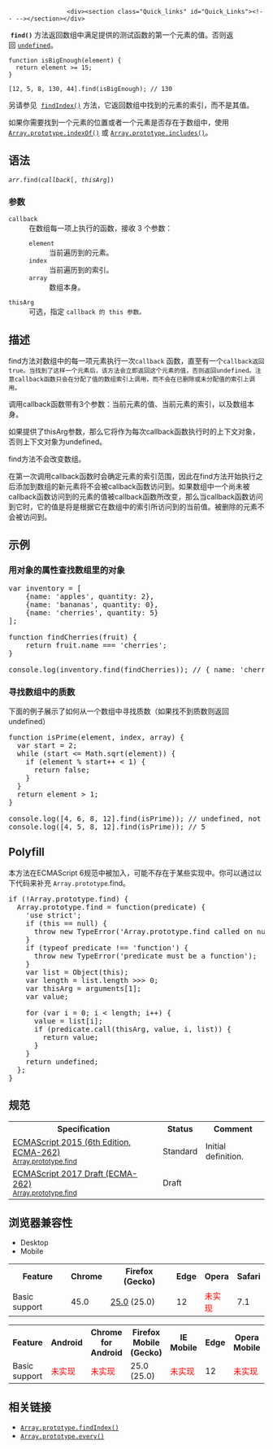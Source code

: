 
                
                  
                    <div><section class="Quick_links" id="Quick_Links"><!-- --></section></div>

<p>&#xA0;<code><strong>find()</strong></code>&#xA0;&#x65B9;&#x6CD5;&#x8FD4;&#x56DE;&#x6570;&#x7EC4;&#x4E2D;&#x6EE1;&#x8DB3;&#x63D0;&#x4F9B;&#x7684;&#x6D4B;&#x8BD5;&#x51FD;&#x6570;&#x7684;&#x7B2C;&#x4E00;&#x4E2A;&#x5143;&#x7D20;&#x7684;&#x503C;&#x3002;&#x5426;&#x5219;&#x8FD4;&#x56DE;&#xA0;<a title="undefined&#x6709;&#x591A;&#x91CD;&#x89D2;&#x8272;,&#x901A;&#x5E38;&#x60C5;&#x51B5;&#x4E0B;,&#x6211;&#x4EEC;&#x6240;&#x8BF4;&#x7684;undefined&#x90FD;&#x6307;&#x7684;&#x662F;&#x5168;&#x5C40;&#x5BF9;&#x8C61;&#x7684;&#x4E00;&#x4E2A;&#x5C5E;&#x6027;&quot;undefined&quot;." href="/zh-CN/docs/Web/JavaScript/Reference/Global_Objects/undefined"><code>undefined</code></a>&#x3002;</p>

<pre><code>function isBigEnough(element) {
  return element &gt;= 15;
}

[12, 5, 8, 130, 44].find(isBigEnough); // 130</code></pre>

<p>&#x53E6;&#x8BF7;&#x53C2;&#x89C1; &#xA0;<a title="findIndex()&#x65B9;&#x6CD5;&#x8FD4;&#x56DE;&#x6570;&#x7EC4;&#x4E2D;&#x6EE1;&#x8DB3;&#x63D0;&#x4F9B;&#x7684;&#x6D4B;&#x8BD5;&#x51FD;&#x6570;&#x7684;&#x7B2C;&#x4E00;&#x4E2A;&#x5143;&#x7D20;&#x7684;&#x7D22;&#x5F15;&#x3002;&#x5426;&#x5219;&#x8FD4;&#x56DE;-1&#x3002;" href="/zh-CN/docs/Web/JavaScript/Reference/Global_Objects/Array/findIndex"><code>findIndex()</code></a> &#x65B9;&#x6CD5;&#xFF0C;&#x5B83;&#x8FD4;&#x56DE;&#x6570;&#x7EC4;&#x4E2D;&#x627E;&#x5230;&#x7684;&#x5143;&#x7D20;&#x7684;&#x7D22;&#x5F15;&#xFF0C;&#x800C;&#x4E0D;&#x662F;&#x5176;&#x503C;&#x3002;</p>

<p>&#x5982;&#x679C;&#x4F60;&#x9700;&#x8981;&#x627E;&#x5230;&#x4E00;&#x4E2A;&#x5143;&#x7D20;&#x7684;&#x4F4D;&#x7F6E;&#x6216;&#x8005;&#x4E00;&#x4E2A;&#x5143;&#x7D20;&#x662F;&#x5426;&#x5B58;&#x5728;&#x4E8E;&#x6570;&#x7EC4;&#x4E2D;&#xFF0C;&#x4F7F;&#x7528;<a title="indexOf()&#x65B9;&#x6CD5;&#x8FD4;&#x56DE;&#x7ED9;&#x5B9A;&#x5143;&#x7D20;&#x80FD;&#x627E;&#x5728;&#x6570;&#x7EC4;&#x4E2D;&#x627E;&#x5230;&#x7684;&#x7B2C;&#x4E00;&#x4E2A;&#x7D22;&#x5F15;&#x503C;&#xFF0C;&#x5426;&#x5219;&#x8FD4;&#x56DE;-1&#x3002;" href="/zh-CN/docs/Web/JavaScript/Reference/Global_Objects/Array/indexOf"><code>Array.prototype.indexOf()</code></a> &#x6216; <a title="includes() &#x65B9;&#x6CD5;&#x7528;&#x6765;&#x5224;&#x65AD;&#x5F53;&#x524D;&#x6570;&#x7EC4;&#x662F;&#x5426;&#x5305;&#x542B;&#x67D0;&#x6307;&#x5B9A;&#x7684;&#x503C;&#xFF0C;&#x5982;&#x679C;&#x662F;&#xFF0C;&#x5219;&#x8FD4;&#x56DE; true&#xFF0C;&#x5426;&#x5219;&#x8FD4;&#x56DE; false&#x3002;" href="/zh-CN/docs/Web/JavaScript/Reference/Global_Objects/Array/includes"><code>Array.prototype.includes()</code></a>&#x3002;</p>

<h2 name="Syntax" id="Syntax">&#x8BED;&#x6CD5;</h2>

<pre class="syntaxbox"><code><em>arr</em>.find(<em>callback</em>[, <em>thisArg</em>])</code></pre>

<h3 name="Parameters" id="Parameters">&#x53C2;&#x6570;</h3>

<dl>
 <dt><code>callback</code></dt>
 <dd>&#x5728;&#x6570;&#x7EC4;&#x6BCF;&#x4E00;&#x9879;&#x4E0A;&#x6267;&#x884C;&#x7684;&#x51FD;&#x6570;&#xFF0C;&#x63A5;&#x6536; 3 &#x4E2A;&#x53C2;&#x6570;&#xFF1A;
 <dl>
  <dt><code>element</code></dt>
  <dd>&#x5F53;&#x524D;&#x904D;&#x5386;&#x5230;&#x7684;&#x5143;&#x7D20;&#x3002;</dd>
  <dt><code>index</code></dt>
  <dd>&#x5F53;&#x524D;&#x904D;&#x5386;&#x5230;&#x7684;&#x7D22;&#x5F15;&#x3002;</dd>
  <dt><code>array</code></dt>
  <dd>&#x6570;&#x7EC4;&#x672C;&#x8EAB;&#x3002;</dd>
 </dl>
 </dd>
 <dt><code>thisArg</code></dt>
 <dd>&#x53EF;&#x9009;&#xFF0C;&#x6307;&#x5B9A;&#xA0;<code>callback &#x7684;&#xA0;this &#x53C2;&#x6570;&#x3002;</code></dd>
</dl>

<h2 name="Description" id="Description">&#x63CF;&#x8FF0;</h2>

<p>find&#x65B9;&#x6CD5;&#x5BF9;&#x6570;&#x7EC4;&#x4E2D;&#x7684;&#x6BCF;&#x4E00;&#x9879;&#x5143;&#x7D20;&#x6267;&#x884C;&#x4E00;&#x6B21;<code>callback</code> &#x51FD;&#x6570;&#xFF0C;&#x76F4;&#x81F3;&#x6709;&#x4E00;&#x4E2A;<code>callback&#x8FD4;&#x56DE;true&#x3002;&#x5F53;&#x627E;&#x5230;&#x4E86;&#x8FD9;&#x6837;&#x4E00;&#x4E2A;&#x5143;&#x7D20;&#x540E;&#xFF0C;&#x8BE5;&#x65B9;&#x6CD5;&#x4F1A;&#x7ACB;&#x5373;&#x8FD4;&#x56DE;&#x8FD9;&#x4E2A;&#x5143;&#x7D20;&#x7684;&#x503C;&#xFF0C;&#x5426;&#x5219;&#x8FD4;&#x56DE;undefined&#x3002;&#x6CE8;&#x610F;callback&#x51FD;&#x6570;&#x53EA;&#x4F1A;&#x5728;&#x5206;&#x914D;&#x4E86;&#x503C;&#x7684;&#x6570;&#x7EC4;&#x7D22;&#x5F15;&#x4E0A;&#x8C03;&#x7528;&#xFF0C;&#x800C;&#x4E0D;&#x4F1A;&#x5728;&#x5DF2;&#x5220;&#x9664;&#x6216;&#x672A;&#x5206;&#x914D;&#x503C;&#x7684;&#x7D22;&#x5F15;&#x4E0A;&#x8C03;&#x7528;&#x3002;</code></p>

<p>&#x8C03;&#x7528;callback&#x51FD;&#x6570;&#x5E26;&#x6709;3&#x4E2A;&#x53C2;&#x6570;&#xFF1A;&#x5F53;&#x524D;&#x5143;&#x7D20;&#x7684;&#x503C;&#x3001;&#x5F53;&#x524D;&#x5143;&#x7D20;&#x7684;&#x7D22;&#x5F15;&#xFF0C;&#x4EE5;&#x53CA;&#x6570;&#x7EC4;&#x672C;&#x8EAB;&#x3002;</p>

<p>&#x5982;&#x679C;&#x63D0;&#x4F9B;&#x4E86;thisArg&#x53C2;&#x6570;&#xFF0C;&#x90A3;&#x4E48;&#x5B83;&#x5C06;&#x4F5C;&#x4E3A;&#x6BCF;&#x6B21;callback&#x51FD;&#x6570;&#x6267;&#x884C;&#x65F6;&#x7684;&#x4E0A;&#x4E0B;&#x6587;&#x5BF9;&#x8C61;&#xFF0C;&#x5426;&#x5219;&#x4E0A;&#x4E0B;&#x6587;&#x5BF9;&#x8C61;&#x4E3A;undefined&#x3002;</p>

<p>find&#x65B9;&#x6CD5;&#x4E0D;&#x4F1A;&#x6539;&#x53D8;&#x6570;&#x7EC4;&#x3002;</p>

<p>&#x5728;&#x7B2C;&#x4E00;&#x6B21;&#x8C03;&#x7528;callback&#x51FD;&#x6570;&#x65F6;&#x4F1A;&#x786E;&#x5B9A;&#x5143;&#x7D20;&#x7684;&#x7D22;&#x5F15;&#x8303;&#x56F4;&#xFF0C;&#x56E0;&#x6B64;&#x5728;find&#x65B9;&#x6CD5;&#x5F00;&#x59CB;&#x6267;&#x884C;&#x4E4B;&#x540E;&#x6DFB;&#x52A0;&#x5230;&#x6570;&#x7EC4;&#x7684;&#x65B0;&#x5143;&#x7D20;&#x5C06;&#x4E0D;&#x4F1A;&#x88AB;callback&#x51FD;&#x6570;&#x8BBF;&#x95EE;&#x5230;&#x3002;&#x5982;&#x679C;&#x6570;&#x7EC4;&#x4E2D;&#x4E00;&#x4E2A;&#x5C1A;&#x672A;&#x88AB;callback&#x51FD;&#x6570;&#x8BBF;&#x95EE;&#x5230;&#x7684;&#x5143;&#x7D20;&#x7684;&#x503C;&#x88AB;callback&#x51FD;&#x6570;&#x6240;&#x6539;&#x53D8;&#xFF0C;&#x90A3;&#x4E48;&#x5F53;callback&#x51FD;&#x6570;&#x8BBF;&#x95EE;&#x5230;&#x5B83;&#x65F6;&#xFF0C;&#x5B83;&#x7684;&#x503C;&#x662F;&#x5C06;&#x662F;&#x6839;&#x636E;&#x5B83;&#x5728;&#x6570;&#x7EC4;&#x4E2D;&#x7684;&#x7D22;&#x5F15;&#x6240;&#x8BBF;&#x95EE;&#x5230;&#x7684;&#x5F53;&#x524D;&#x503C;&#x3002;&#x88AB;&#x5220;&#x9664;&#x7684;&#x5143;&#x7D20;&#x4E0D;&#x4F1A;&#x88AB;&#x8BBF;&#x95EE;&#x5230;&#x3002;</p>

<h2 id="&#x793A;&#x4F8B;">&#x793A;&#x4F8B;</h2>

<h3 id="&#x7528;&#x5BF9;&#x8C61;&#x7684;&#x5C5E;&#x6027;&#x67E5;&#x627E;&#x6570;&#x7EC4;&#x91CC;&#x7684;&#x5BF9;&#x8C61;">&#x7528;&#x5BF9;&#x8C61;&#x7684;&#x5C5E;&#x6027;&#x67E5;&#x627E;&#x6570;&#x7EC4;&#x91CC;&#x7684;&#x5BF9;&#x8C61;</h3>

<pre>var inventory = [
    {name: &apos;apples&apos;, quantity: 2},
    {name: &apos;bananas&apos;, quantity: 0},
    {name: &apos;cherries&apos;, quantity: 5}
];

function findCherries(fruit) { 
    return fruit.name === &apos;cherries&apos;;
}

console.log(inventory.find(findCherries)); // { name: &apos;cherries&apos;, quantity: 5 }</pre>

<h3 id="&#x5BFB;&#x627E;&#x6570;&#x7EC4;&#x4E2D;&#x7684;&#x8D28;&#x6570;">&#x5BFB;&#x627E;&#x6570;&#x7EC4;&#x4E2D;&#x7684;&#x8D28;&#x6570;</h3>

<p>&#x4E0B;&#x9762;&#x7684;&#x4F8B;&#x5B50;&#x5C55;&#x793A;&#x4E86;&#x5982;&#x4F55;&#x4ECE;&#x4E00;&#x4E2A;&#x6570;&#x7EC4;&#x4E2D;&#x5BFB;&#x627E;&#x8D28;&#x6570;&#xFF08;&#x5982;&#x679C;&#x627E;&#x4E0D;&#x5230;&#x8D28;&#x6570;&#x5219;&#x8FD4;&#x56DE;undefined&#xFF09;</p>

<pre class="brush: js">function isPrime(element, index, array) {
  var start = 2;
  while (start &lt;= Math.sqrt(element)) {
    if (element % start++ &lt; 1) {
      return false;
    }
  }
  return element &gt; 1;
}

console.log([4, 6, 8, 12].find(isPrime)); // undefined, not found
console.log([4, 5, 8, 12].find(isPrime)); // 5
</pre>

<h2 name="Polyfill" id="Polyfill">Polyfill</h2>

<p>&#x672C;&#x65B9;&#x6CD5;&#x5728;ECMAScript 6&#x89C4;&#x8303;&#x4E2D;&#x88AB;&#x52A0;&#x5165;&#xFF0C;&#x53EF;&#x80FD;&#x4E0D;&#x5B58;&#x5728;&#x4E8E;&#x67D0;&#x4E9B;&#x5B9E;&#x73B0;&#x4E2D;&#x3002;&#x4F60;&#x53EF;&#x4EE5;&#x901A;&#x8FC7;&#x4EE5;&#x4E0B;&#x4EE3;&#x7801;&#x6765;&#x8865;&#x5145; <code>Array.prototype</code>.find&#x3002;</p>

<pre class="brush: js">if (!Array.prototype.find) {
  Array.prototype.find = function(predicate) {
    &apos;use strict&apos;;
    if (this == null) {
      throw new TypeError(&apos;Array.prototype.find called on null or undefined&apos;);
    }
    if (typeof predicate !== &apos;function&apos;) {
      throw new TypeError(&apos;predicate must be a function&apos;);
    }
    var list = Object(this);
    var length = list.length &gt;&gt;&gt; 0;
    var thisArg = arguments[1];
    var value;

    for (var i = 0; i &lt; length; i++) {
      value = list[i];
      if (predicate.call(thisArg, value, i, list)) {
        return value;
      }
    }
    return undefined;
  };
}</pre>

<h2 id="&#x89C4;&#x8303;">&#x89C4;&#x8303;</h2>

<table class="standard-table">
 <tbody>
  <tr>
   <th scope="col">Specification</th>
   <th scope="col">Status</th>
   <th scope="col">Comment</th>
  </tr>
  <tr>
   <td><a lang="en" hreflang="en" href="http://www.ecma-international.org/ecma-262/6.0/#sec-array.prototype.find" class="external">ECMAScript 2015 (6th Edition, ECMA-262)<br><small lang="zh-CN">Array.prototype.find</small></a></td>
   <td><span class="spec-Standard">Standard</span></td>
   <td>Initial definition.</td>
  </tr>
  <tr>
   <td><a lang="en" hreflang="en" href="https://tc39.github.io/ecma262/#sec-array.prototype.find" class="external">ECMAScript 2017 Draft (ECMA-262)<br><small lang="zh-CN">Array.prototype.find</small></a></td>
   <td><span class="spec-Draft">Draft</span></td>
   <td>&#xA0;</td>
  </tr>
 </tbody>
</table>

<h2 id="&#x6D4F;&#x89C8;&#x5668;&#x517C;&#x5BB9;&#x6027;">&#x6D4F;&#x89C8;&#x5668;&#x517C;&#x5BB9;&#x6027;</h2>

<p></p><div class="htab">
    <a name="AutoCompatibilityTable" id="AutoCompatibilityTable"></a>
    <ul>
        <li class="selected"><a>Desktop</a></li>
        <li><a>Mobile</a></li>
    </ul>
</div><p></p>

<div id="compat-desktop">
<table class="compat-table">
 <tbody>
  <tr>
   <th>Feature</th>
   <th>Chrome</th>
   <th>Firefox (Gecko)</th>
   <th>Edge</th>
   <th>Opera</th>
   <th>Safari</th>
  </tr>
  <tr>
   <td>Basic support</td>
   <td>45.0</td>
   <td><a title="Released on 2013-10-29." href="/en-US/Firefox/Releases/25">25.0</a> (25.0)</td>
   <td>12</td>
   <td><span style="color: #f00;">&#x672A;&#x5B9E;&#x73B0;</span></td>
   <td>7.1</td>
  </tr>
 </tbody>
</table>
</div>

<div id="compat-mobile">
<table class="compat-table">
 <tbody>
  <tr>
   <th>Feature</th>
   <th>Android</th>
   <th>Chrome for Android</th>
   <th>Firefox Mobile (Gecko)</th>
   <th>IE Mobile</th>
   <th>Edge</th>
   <th>Opera Mobile</th>
   <th>Safari Mobile</th>
  </tr>
  <tr>
   <td>Basic support</td>
   <td><span style="color: #f00;">&#x672A;&#x5B9E;&#x73B0;</span></td>
   <td><span style="color: #f00;">&#x672A;&#x5B9E;&#x73B0;</span></td>
   <td>25.0 (25.0)</td>
   <td><span style="color: #f00;">&#x672A;&#x5B9E;&#x73B0;</span></td>
   <td>12</td>
   <td><span style="color: #f00;">&#x672A;&#x5B9E;&#x73B0;</span></td>
   <td>8.0</td>
  </tr>
 </tbody>
</table>
</div>

<h2 name="See_also" id="See_also">&#x76F8;&#x5173;&#x94FE;&#x63A5;</h2>

<ul>
 <li><a title="findIndex()&#x65B9;&#x6CD5;&#x8FD4;&#x56DE;&#x6570;&#x7EC4;&#x4E2D;&#x6EE1;&#x8DB3;&#x63D0;&#x4F9B;&#x7684;&#x6D4B;&#x8BD5;&#x51FD;&#x6570;&#x7684;&#x7B2C;&#x4E00;&#x4E2A;&#x5143;&#x7D20;&#x7684;&#x7D22;&#x5F15;&#x3002;&#x5426;&#x5219;&#x8FD4;&#x56DE;-1&#x3002;" href="/zh-CN/docs/Web/JavaScript/Reference/Global_Objects/Array/findIndex"><code>Array.prototype.findIndex()</code></a></li>
 <li><a title="every() &#x65B9;&#x6CD5;&#x6D4B;&#x8BD5;&#x6570;&#x7EC4;&#x7684;&#x6240;&#x6709;&#x5143;&#x7D20;&#x662F;&#x5426;&#x90FD;&#x901A;&#x8FC7;&#x4E86;&#x6307;&#x5B9A;&#x51FD;&#x6570;&#x7684;&#x6D4B;&#x8BD5;&#x3002;" href="/zh-CN/docs/Web/JavaScript/Reference/Global_Objects/Array/every"><code>Array.prototype.every()</code></a></li>
</ul>
                  
                
              